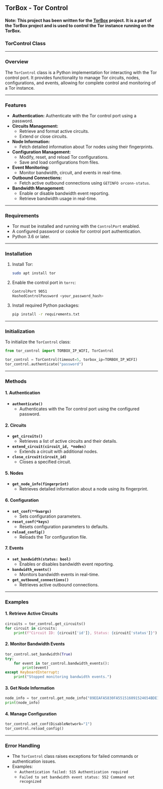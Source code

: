 ## TorBox - Tor Control
#### Note: This project has been written for the [TorBox](https://torbox.ch) project. It is a part of the TorBox project and is used to control the Tor instance running on the TorBox.
### **TorControl Class**

---

### **Overview**

The `TorControl` class is a Python implementation for interacting with the Tor control port. It provides functionality to manage Tor circuits, nodes, configurations, and events, allowing for complete control and monitoring of a Tor instance.

---

### **Features**

- **Authentication:** Authenticate with the Tor control port using a password.
- **Circuits Management:**
    - Retrieve and format active circuits.
    - Extend or close circuits.
- **Node Information:**
    - Fetch detailed information about Tor nodes using their fingerprints.
- **Configuration Management:**
    - Modify, reset, and reload Tor configurations.
    - Save and load configurations from files.
- **Event Monitoring:**
    - Monitor bandwidth, circuit, and events in real-time.
- **Outbound Connections:**
    - Fetch active outbound connections using `GETINFO orconn-status`.
- **Bandwidth Management:**
    - Enable or disable bandwidth event reporting.
    - Retrieve bandwidth usage in real-time.

---

### **Requirements**

- Tor must be installed and running with the `ControlPort` enabled.
- A configured password or cookie for control port authentication.
- Python 3.6 or later.

---

### **Installation**

1. Install Tor:
   ```bash
   sudo apt install tor
   ```
2. Enable the control port in `torrc`:
   ```bash
   ControlPort 9051
   HashedControlPassword <your_password_hash>
   ```
3. Install required Python packages:
   ```bash
   pip install -r requirements.txt
   ```

---

### **Initialization**

To initialize the `TorControl` class:

```python
from tor_control import TORBOX_IP_WIFI, TorControl

tor_control = TorControl(timeout=5, torbox_ip=TORBOX_IP_WIFI)
tor_control.authenticate("password")
```

---

### **Methods**

#### **1. Authentication**
- **`authenticate()`**
    - Authenticates with the Tor control port using the configured password.

#### **2. Circuits**
- **`get_circuits()`**
    - Retrieves a list of active circuits and their details.
- **`extend_circuit(circuit_id, *nodes)`**
    - Extends a circuit with additional nodes.
- **`close_circuit(circuit_id)`**
    - Closes a specified circuit.

#### **5. Nodes**
- **`get_node_info(fingerprint)`**
    - Retrieves detailed information about a node using its fingerprint.

#### **6. Configuration**
- **`set_conf(**kwargs)`**
    - Sets configuration parameters.
- **`reset_conf(*keys)`**
    - Resets configuration parameters to defaults.
- **`reload_config()`**
    - Reloads the Tor configuration file.

#### **7. Events**
- **`set_bandwidth(status: bool)`**
    - Enables or disables bandwidth event reporting.
- **`bandwidth_events()`**
    - Monitors bandwidth events in real-time.
- **`get_outbound_connections()`**
    - Retrieves active outbound connections.

---

### **Examples**

#### **1. Retrieve Active Circuits**
```python
circuits = tor_control.get_circuits()
for circuit in circuits:
    print(f"Circuit ID: {circuit['id']}, Status: {circuit['status']}")
```

#### **2. Monitor Bandwidth Events**
```python
tor_control.set_bandwidth(True)
try:
    for event in tor_control.bandwidth_events():
        print(event)
except KeyboardInterrupt:
    print("Stopped monitoring bandwidth events.")
```

#### **3. Get Node Information**
```python
node_info = tor_control.get_node_info("89EEAFA5830FA551516091524654BDE14792A812")
print(node_info)
```

#### **4. Manage Configuration**
```python
tor_control.set_conf(DisableNetwork="1")
tor_control.reload_config()
```

---

### **Error Handling**

- The `TorControl` class raises exceptions for failed commands or authentication issues.
- Examples:
    - `Authentication failed: 515 Authentication required`
    - `Failed to set bandwidth event status: 552 Command not recognized`

